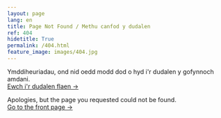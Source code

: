 ```yaml
---
layout: page
lang: en
title: Page Not Found / Methu canfod y dudalen 
ref: 404
hidetitle: True
permalink: /404.html
feature_image: images/404.jpg
---
```


Ymddiheuriadau, ond nid oedd modd dod o hyd i'r dudalen y gofynnoch amdani.<br />
<a class="error-link" href="{{ site.baseurl }}/">Ewch i'r dudalen flaen &rarr;</a>

Apologies, but the page you requested could not be found.<br />
<a class="error-link" href="{{ site.baseurl }}/">Go to the front page &rarr;</a>
